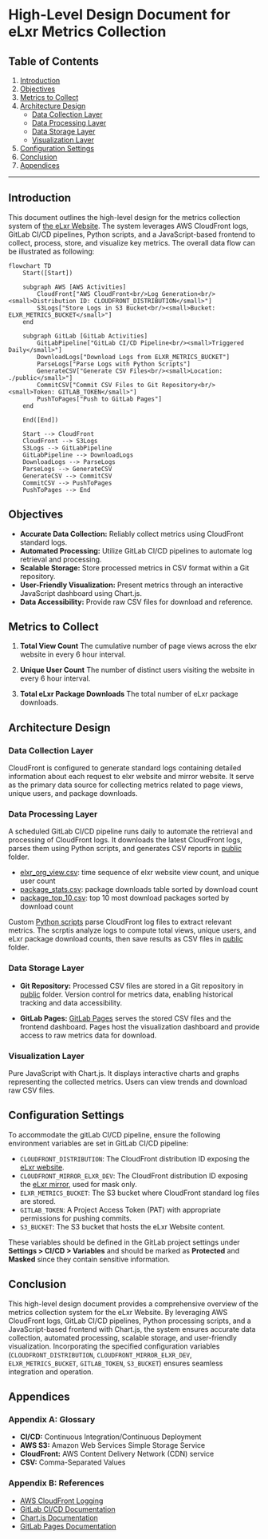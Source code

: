 # High-Level Design Document for eLxr Metrics Collection

## Table of Contents

1. [Introduction](#introduction)
1. [Objectives](#objectives)
1. [Metrics to Collect](#metrics-to-collect)
1. [Architecture Design](#architecture-design)
   - [Data Collection Layer](#data-collection-layer)
   - [Data Processing Layer](#data-processing-layer)
   - [Data Storage Layer](#data-storage-layer)
   - [Visualization Layer](#visualization-layer)
1. [Configuration Settings](#configuration-settings)
1. [Conclusion](#conclusion)
1. [Appendices](#appendices)

______________________________________________________________________

## Introduction

This document outlines the high-level design for the metrics collection system of [the eLxr Website](https://elxr.org). The system leverages AWS CloudFront logs, GitLab CI/CD pipelines, Python scripts, and a JavaScript-based frontend to collect, process, store, and visualize key metrics. The overall data flow can be illustrated as following:

```mermaid
flowchart TD
    Start([Start])

    subgraph AWS [AWS Activities]
        CloudFront["AWS CloudFront<br/>Log Generation<br/><small>Distribution ID: CLOUDFRONT_DISTRIBUTION</small>"]
        S3Logs["Store Logs in S3 Bucket<br/><small>Bucket: ELXR_METRICS_BUCKET</small>"]
    end

    subgraph GitLab [GitLab Activities]
        GitLabPipeline["GitLab CI/CD Pipeline<br/><small>Triggered Daily</small>"]
        DownloadLogs["Download Logs from ELXR_METRICS_BUCKET"]
        ParseLogs["Parse Logs with Python Scripts"]
        GenerateCSV["Generate CSV Files<br/><small>Location: ./public</small>"]
        CommitCSV["Commit CSV Files to Git Repository<br/><small>Token: GITLAB_TOKEN</small>"]
        PushToPages["Push to GitLab Pages"]
    end

    End([End])

    Start --> CloudFront
    CloudFront --> S3Logs
    S3Logs --> GitLabPipeline
    GitLabPipeline --> DownloadLogs
    DownloadLogs --> ParseLogs
    ParseLogs --> GenerateCSV
    GenerateCSV --> CommitCSV
    CommitCSV --> PushToPages
    PushToPages --> End
```

## Objectives

- **Accurate Data Collection:** Reliably collect metrics using CloudFront standard logs.
- **Automated Processing:** Utilize GitLab CI/CD pipelines to automate log retrieval and processing.
- **Scalable Storage:** Store processed metrics in CSV format within a Git repository.
- **User-Friendly Visualization:** Present metrics through an interactive JavaScript dashboard using Chart.js.
- **Data Accessibility:** Provide raw CSV files for download and reference.

## Metrics to Collect

1. **Total View Count**
   The cumulative number of page views across the elxr website in every 6 hour interval.

1. **Unique User Count**
   The number of distinct users visiting the website in every 6 hour interval.

1. **Total eLxr Package Downloads**
   The total number of eLxr package downloads.

## Architecture Design

### Data Collection Layer

CloudFront is configured to generate standard logs containing detailed information about each request to elxr website and mirror website. It serve as the primary data source for collecting metrics related to page views, unique users, and package downloads.

### Data Processing Layer

A scheduled GitLab CI/CD pipeline runs daily to automate the retrieval and processing of CloudFront logs. It downloads the latest CloudFront logs, parses them using Python scripts, and generates CSV reports in [public](./public/) folder.

- [elxr_org_view.csv](./public/elxr_org_view.csv): time sequence of elxr website view count, and unique user count
- [package_stats.csv](./public/package_stats.csv): package downloads table sorted by download count
- [package_top_10.csv](./public/package_top_10.csv): top 10 most download packages sorted by download count

Custom [Python scripts](./src/elxr_metrics/) parse CloudFront log files to extract relevant metrics. The scrptis analyze logs to compute total views, unique users, and eLxr package download counts, then save results as CSV files in [public](./public/) folder.

### Data Storage Layer

- **Git Repository:**
  Processed CSV files are stored in a Git repository in [public](./public/) folder. Version control for metrics data, enabling historical tracking and data accessibility.

- **GitLab Pages:**
  [GitLab Pages](https://elxr-metrics-d8932f.gitlab.io/) serves the stored CSV files and the frontend dashboard. Pages host the visualization dashboard and provide access to raw metrics data for download.

### Visualization Layer

Pure JavaScript with Chart.js. It displays interactive charts and graphs representing the collected metrics. Users can view trends and download raw CSV files.

## Configuration Settings

To accommodate the gitLab CI/CD pipeline, ensure the following environment variables are set in GitLab CI/CD pipeline:

- `CLOUDFRONT_DISTRIBUTION`: The CloudFront distribution ID exposing the [eLxr website](https://elxr.org/).
- `CLOUDFRONT_MIRROR_ELXR_DEV`: The CloudFront distribution ID exposing the [eLxr mirror](https://mirror.elxr.dev/elxr/index.html), used for mask only.
- `ELXR_METRICS_BUCKET`: The S3 bucket where CloudFront standard log files are stored.
- `GITLAB_TOKEN`: A Project Access Token (PAT) with appropriate permissions for pushing commits.
- `S3_BUCKET`: The S3 bucket that hosts the eLxr Website content.

These variables should be defined in the GitLab project settings under **Settings > CI/CD > Variables** and should be marked as **Protected** and **Masked** since they contain sensitive information.

## Conclusion

This high-level design document provides a comprehensive overview of the metrics collection system for the eLxr Website. By leveraging AWS CloudFront logs, GitLab CI/CD pipelines, Python processing scripts, and a JavaScript-based frontend with Chart.js, the system ensures accurate data collection, automated processing, scalable storage, and user-friendly visualization. Incorporating the specified configuration variables (`CLOUDFRONT_DISTRIBUTION`, `CLOUDFRONT_MIRROR_ELXR_DEV`, `ELXR_METRICS_BUCKET`, `GITLAB_TOKEN`, `S3_BUCKET`) ensures seamless integration and operation.

## Appendices

### Appendix A: Glossary

- **CI/CD:** Continuous Integration/Continuous Deployment
- **AWS S3:** Amazon Web Services Simple Storage Service
- **CloudFront:** AWS Content Delivery Network (CDN) service
- **CSV:** Comma-Separated Values

### Appendix B: References

- [AWS CloudFront Logging](https://docs.aws.amazon.com/AmazonCloudFront/latest/DeveloperGuide/AccessLogs.html)
- [GitLab CI/CD Documentation](https://docs.gitlab.com/ee/ci/)
- [Chart.js Documentation](https://www.chartjs.org/docs/latest/)
- [GitLab Pages Documentation](https://docs.gitlab.com/ee/user/project/pages/)
